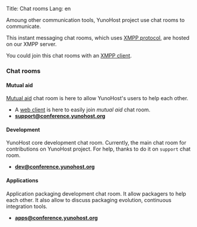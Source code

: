 Title: Chat rooms
Lang: en

Amoung other communication tools, YunoHost project use chat rooms to communicate.

This instant messaging chat rooms, which uses [XMPP protocol](XMPP_en), are hosted on our XMPP server.

You could join this chat rooms with an [XMPP client](https://en.wikipedia.org/wiki/Comparison_of_instant_messaging_clients#XMPP-related_features).

### Chat rooms
#### Mutual aid
[Mutual aid](support_en) chat room is here to allow YunoHost's users to help each other.

- A [web client](https://chat.yunohost.org) is here to easily join _mutual aid_ chat room.
- **[support@conference.yunohost.org](xmpp:support@conference.yunohost.org?join)**

#### Development
YunoHost core development chat room. Currently, the main chat room for contributions on YunoHost project.
For help, thanks to do it on `support` chat room.
- **[dev@conference.yunohost.org](xmpp:dev@conference.yunohost.org?join)**

#### Applications
Application packaging development chat room. It allow packagers to help each other.
It also allow to discuss packaging evolution, continuous integration tools.
- **[apps@conference.yunohost.org](xmpp:apps@conference.yunohost.org?join)**
